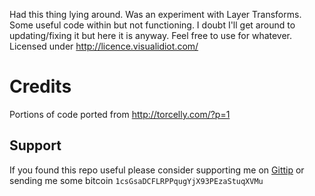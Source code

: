 Had this thing lying around. Was an experiment with Layer Transforms. Some useful code within but not functioning. I doubt
I'll get around to updating/fixing it but here it is anyway. Feel free to use for whatever. Licensed under
http://licence.visualidiot.com/

# Credits

Portions of code ported from http://torcelly.com/?p=1

## Support

If you found this repo useful please consider supporting me on [Gittip](https://www.gittip.com/k2052) or sending me some
bitcoin `1csGsaDCFLRPPqugYjX93PEzaStuqXVMu`
